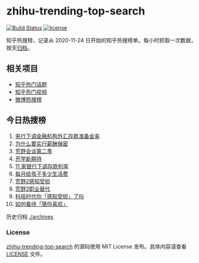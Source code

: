 # zhihu-trending-top-search

[![Build Status](https://github.com/justjavac/zhihu-trending-top-search/workflows/ci/badge.svg?branch=main)](https://github.com/justjavac/zhihu-trending-top-search/actions)
[![license](https://img.shields.io/github/license/justjavac/zhihu-trending-top-search)](https://github.com/justjavac/zhihu-trending-top-search/blob/main/LICENSE)

知乎热搜榜，记录从 2020-11-24 日开始的知乎热搜榜单。每小时抓取一次数据，按天[归档](./archives)。

## 相关项目

- [知乎热门话题](https://github.com/justjavac/zhihu-trending-hot-questions)
- [知乎热门视频](https://github.com/justjavac/zhihu-trending-hot-video)
- [微博热搜榜](https://github.com/justjavac/weibo-trending-hot-search)

## 今日热搜榜

<!-- BEGIN -->
<!-- 最后更新时间 Sat Sep 02 2023 07:06:19 GMT+0800 (China Standard Time) -->

1. [央行下调金融机构外汇存款准备金率](https://www.zhihu.com/search?q=%E5%A4%AE%E8%A1%8C%E4%B8%8B%E8%B0%83%E9%87%91%E8%9E%8D%E6%9C%BA%E6%9E%84%E5%A4%96%E6%B1%87%E5%AD%98%E6%AC%BE%E5%87%86%E5%A4%87%E9%87%91%E7%8E%87)
1. [为什么要实行薪酬保密](https://www.zhihu.com/search?q=%E4%B8%BA%E4%BB%80%E4%B9%88%E8%A6%81%E5%AE%9E%E8%A1%8C%E8%96%AA%E9%85%AC%E4%BF%9D%E5%AF%86)
1. [荒野会谈第二季](https://www.zhihu.com/search?q=%E8%8D%92%E9%87%8E%E4%BC%9A%E8%B0%88%E7%AC%AC%E4%BA%8C%E5%AD%A3)
1. [开学新期待](https://www.zhihu.com/search?q=%E5%BC%80%E5%AD%A6%E6%96%B0%E6%9C%9F%E5%BE%85)
1. [11 家银行下调存款利率](https://www.zhihu.com/search?q=11%20%E5%AE%B6%E9%93%B6%E8%A1%8C%E4%B8%8B%E8%B0%83%E5%AD%98%E6%AC%BE%E5%88%A9%E7%8E%87)
1. [每月给孩子多少生活费](https://www.zhihu.com/search?q=%E6%AF%8F%E6%9C%88%E7%BB%99%E5%AD%A9%E5%AD%90%E5%A4%9A%E5%B0%91%E7%94%9F%E6%B4%BB%E8%B4%B9)
1. [荒野2感知受损](https://www.zhihu.com/search?q=%E8%8D%92%E9%87%8E2%E6%84%9F%E7%9F%A5%E5%8F%97%E6%8D%9F)
1. [荒野2职业替代](https://www.zhihu.com/search?q=%E8%8D%92%E9%87%8E2%E8%81%8C%E4%B8%9A%E6%9B%BF%E4%BB%A3)
1. [科技时代你「感知受损」了吗](https://www.zhihu.com/search?q=%E7%A7%91%E6%8A%80%E6%97%B6%E4%BB%A3%E4%BD%A0%E3%80%8C%E6%84%9F%E7%9F%A5%E5%8F%97%E6%8D%9F%E3%80%8D%E4%BA%86%E5%90%97)
1. [如何看待「猜你喜欢」](https://www.zhihu.com/search?q=%E5%A6%82%E4%BD%95%E7%9C%8B%E5%BE%85%E3%80%8C%E7%8C%9C%E4%BD%A0%E5%96%9C%E6%AC%A2%E3%80%8D)

<!-- END -->

历史归档 [./archives](./archives)

### License

[zhihu-trending-top-search](https://github.com/justjavac/zhihu-trending-top-search) 的源码使用 MIT License
发布。具体内容请查看 [LICENSE](./LICENSE) 文件。
